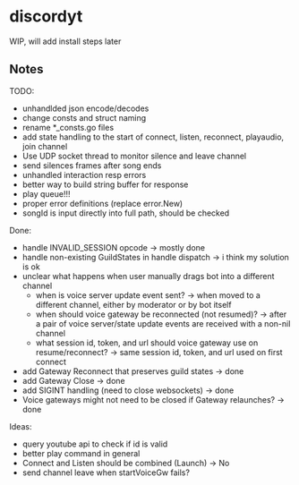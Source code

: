 # discordyt
WIP, will add install steps later

## Notes
TODO:
- unhandlded json encode/decodes
- change consts and struct naming
- rename *_consts.go files
- add state handling to the start of connect, listen, reconnect, playaudio, join channel
- Use UDP socket thread to monitor silence and leave channel
- send silences frames after song ends
- unhandled interaction resp errors
- better way to build string buffer for response
- play queue!!!
- proper error definitions (replace error.New)
- songId is input directly into full path, should be checked

Done:
- handle INVALID_SESSION opcode -> mostly done
- handle non-existing GuildStates in handle dispatch -> i think my solution is ok
- unclear what happens when user manually drags bot into a different channel
    - when is voice server update event sent? -> when moved to a different channel, either by moderator or by bot itself
    - when should voice gateway be reconnected (not resumed)? -> after a pair of voice server/state update events are received with a non-nil channel
    - what session id, token, and url should voice gateway use on resume/reconnect? -> same session id, token, and url used on first connect
- add Gateway Reconnect that preserves guild states -> done
- add Gateway Close -> done
- add SIGINT handling (need to close websockets) -> done
- Voice gateways might not need to be closed if Gateway relaunches? -> done
 
Ideas:
- query youtube api to check if id is valid
- better play command in general
- Connect and Listen should be combined (Launch) -> No
- send channel leave when startVoiceGw fails?
